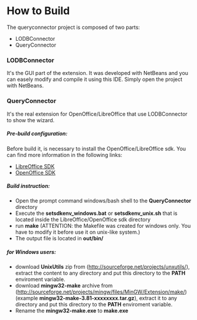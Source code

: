 # How to Build

The queryconnector project is composed of two parts:

* LODBConnector
* QueryConnector

### LODBConnector

It's the GUI part of the extension. It was developed with NetBeans and you
can easely modify and compile it using this IDE. Simply open the project with 
NetBeans.

### QueryConnector

It's the real extension for OpenOffice/LibreOffice that use LODBConnector to show the wizard.

##### Pre-build configuration:

Before build it, is necessary to install the OpenOffice/LibreOffice sdk.
You can find more information in the following links:

* [LibreOffice SDK](http://api.libreoffice.org/docs/install.html)
* [OpenOffice SDK](http://www.openoffice.org/download/sdk/)

##### Build instruction:

* Open the prompt command windows/bash shell to the **QueryConnector** directory
* Execute the **setsdkenv_windows.bat** or **setsdkenv_unix.sh** that is located inside the LibreOffice/OpenOffice sdk directory
* run **make** (ATTENTION: the Makefile was created for windows only. You have to modify it before use it on unix-like system.)
* The output file is located in **out/bin/**

##### for Windows users:

* download **UnixUtils** zip from (http://sourceforge.net/projects/unxutils/), extract the content to any directory and put this directory to the **PATH** enviroment variable.
* download **mingw32-make** archive from (http://sourceforge.net/projects/mingw/files/MinGW/Extension/make/) (example **mingw32-make-3.81-xxxxxxxx.tar.gz**), extract it to any directory and put this directory to the **PATH** enviroment variable.
* Rename the **mingw32-make.exe** to **make.exe**
